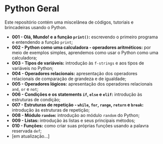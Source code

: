 # Python Geral

Este repositório contém uma miscelânea de códigos, tutoriais e brincadeiras usando o Python.

  * **001 - Olá, Mundo! e a função `print()`:** escrevendo o primeiro programa e entendendo a função `print`;
  * **002 - Python como uma calculadora - operadores aritméticos:** por meio de exemplos simples, aprendemos como usar o Python como uma calculadora;
  * **003 - Tipos de variáveis:** introdução às `f-strings` e aos tipos de variáveis no Python;
  * **004 - Operadores relacionais:** apresentação dos operadores relacionais de comparação de grandeza e de igualdade;
  * **005 - Operadores lógicos:** apresentação dos operadores relacionais `and`, `or` e `not`;
  * **006 - Condições e os statements `if`, `else` e `elif`:** introdução às estruturas de condição;
  * **007 - Estruturas de repetição - `while`, `for`, `range`, `return` e `break`:** introdução às estruturas de repetição;
  * **008 - Módulo `random`:** introdução ao módulo `random` do Python;
  * **009 - Listas:** introdução às listas e seus principais métodos;
  * **010 - Funções:** como criar suas próprias funções usando a palavra reservada `def`;
  * [em atualização...]
